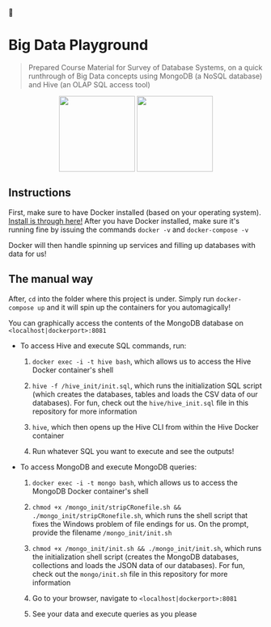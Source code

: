 :blue_book:

# Big Data Playground
> Prepared Course Material for Survey of Database Systems, on a quick runthrough of Big Data concepts using MongoDB (a NoSQL database) and Hive (an OLAP SQL access tool)

<div style="text-align:center">
  <img src="http://hortonworks.com/wp-content/uploads/2016/03/hive_logo.png" width="150px;" align="center"/>
  <img src="https://www.servernoobs.com/wp-content/uploads/2016/01/mongodb-logo-1.png" width="150px;" align="center"/>
</div>

## Instructions
First, make sure to have Docker installed (based on your operating system). [Install is through here!](https://www.docker.com/) After you have Docker installed, make sure it's running fine by issuing the commands `docker -v` and `docker-compose -v`

Docker will then handle spinning up services and filling up databases with data for us!

## The manual way
After, `cd` into the folder where this project is under. Simply run `docker-compose up` and it will spin up the containers for you automagically!

You can graphically access the contents of the MongoDB database on `<localhost|dockerport>:8081`

* To access Hive and execute SQL commands, run: 

  1. `docker exec -i -t hive bash`, which allows us to access the Hive Docker container's shell
  
  2. `hive -f /hive_init/init.sql`, which runs the initialization SQL script (which creates the databases, tables and loads the CSV data of our databases). For fun, check out the `hive/hive_init.sql` file in this repository for more information
  
  3. `hive`, which then opens up the Hive CLI from within the Hive Docker container
  
  4. Run whatever SQL you want to execute and see the outputs!

* To access MongoDB and execute MongoDB queries:
  
  1. `docker exec -i -t mongo bash`, which allows us to access the MongoDB Docker container's shell
  
  2. `chmod +x /mongo_init/stripCRonefile.sh && ./mongo_init/stripCRonefile.sh`, which runs the shell script that fixes the Windows problem of file endings for us. On the prompt, provide the filename `/mongo_init/init.sh`
  
  3. `chmod +x /mongo_init/init.sh && ./mongo_init/init.sh`, which runs the initialization shell script (creates the MongoDB databases, collections and loads the JSON data of our databases). For fun, check out the `mongo/init.sh` file in this repository for more information
  
  4. Go to your browser, navigate to `<localhost|dockerport>:8081`
  
  5. See your data and execute queries as you please
  